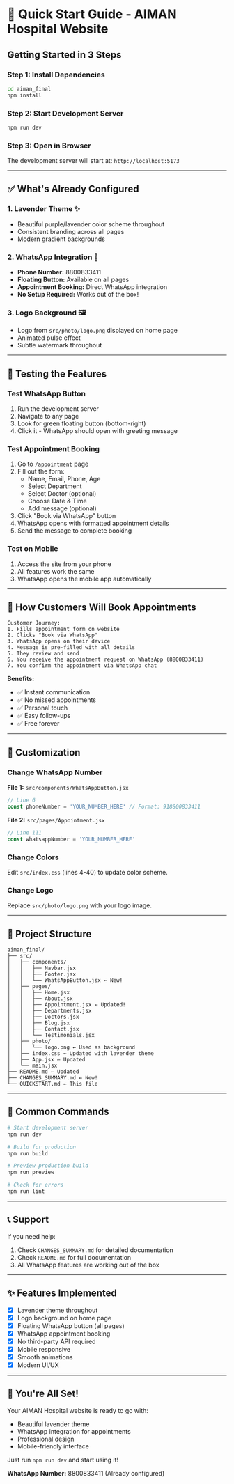 # 🚀 Quick Start Guide - AIMAN Hospital Website

## Getting Started in 3 Steps

### Step 1: Install Dependencies
```bash
cd aiman_final
npm install
```

### Step 2: Start Development Server
```bash
npm run dev
```

### Step 3: Open in Browser
The development server will start at: `http://localhost:5173`

---

## ✅ What's Already Configured

### 1. Lavender Theme ✨
- Beautiful purple/lavender color scheme throughout
- Consistent branding across all pages
- Modern gradient backgrounds

### 2. WhatsApp Integration 📱
- **Phone Number:** 8800833411
- **Floating Button:** Available on all pages
- **Appointment Booking:** Direct WhatsApp integration
- **No Setup Required:** Works out of the box!

### 3. Logo Background 🖼️
- Logo from `src/photo/logo.png` displayed on home page
- Animated pulse effect
- Subtle watermark throughout

---

## 🎯 Testing the Features

### Test WhatsApp Button
1. Run the development server
2. Navigate to any page
3. Look for green floating button (bottom-right)
4. Click it - WhatsApp should open with greeting message

### Test Appointment Booking
1. Go to `/appointment` page
2. Fill out the form:
   - Name, Email, Phone, Age
   - Select Department
   - Select Doctor (optional)
   - Choose Date & Time
   - Add message (optional)
3. Click "Book via WhatsApp" button
4. WhatsApp opens with formatted appointment details
5. Send the message to complete booking

### Test on Mobile
1. Access the site from your phone
2. All features work the same
3. WhatsApp opens the mobile app automatically

---

## 📱 How Customers Will Book Appointments

```
Customer Journey:
1. Fills appointment form on website
2. Clicks "Book via WhatsApp"
3. WhatsApp opens on their device
4. Message is pre-filled with all details
5. They review and send
6. You receive the appointment request on WhatsApp (8800833411)
7. You confirm the appointment via WhatsApp chat
```

**Benefits:**
- ✅ Instant communication
- ✅ No missed appointments
- ✅ Personal touch
- ✅ Easy follow-ups
- ✅ Free forever

---

## 🎨 Customization

### Change WhatsApp Number

**File 1:** `src/components/WhatsAppButton.jsx`
```javascript
// Line 6
const phoneNumber = 'YOUR_NUMBER_HERE' // Format: 918800833411
```

**File 2:** `src/pages/Appointment.jsx`
```javascript
// Line 111
const whatsappNumber = 'YOUR_NUMBER_HERE'
```

### Change Colors
Edit `src/index.css` (lines 4-40) to update color scheme.

### Change Logo
Replace `src/photo/logo.png` with your logo image.

---

## 📂 Project Structure

```
aiman_final/
├── src/
│   ├── components/
│   │   ├── Navbar.jsx
│   │   ├── Footer.jsx
│   │   └── WhatsAppButton.jsx ← New!
│   ├── pages/
│   │   ├── Home.jsx
│   │   ├── About.jsx
│   │   ├── Appointment.jsx ← Updated!
│   │   ├── Departments.jsx
│   │   ├── Doctors.jsx
│   │   ├── Blog.jsx
│   │   ├── Contact.jsx
│   │   └── Testimonials.jsx
│   ├── photo/
│   │   └── logo.png ← Used as background
│   ├── index.css ← Updated with lavender theme
│   ├── App.jsx ← Updated
│   └── main.jsx
├── README.md ← Updated
├── CHANGES_SUMMARY.md ← New!
└── QUICKSTART.md ← This file
```

---

## 🔧 Common Commands

```bash
# Start development server
npm run dev

# Build for production
npm run build

# Preview production build
npm run preview

# Check for errors
npm run lint
```

---

## 📞 Support

If you need help:
1. Check `CHANGES_SUMMARY.md` for detailed documentation
2. Check `README.md` for full documentation
3. All WhatsApp features are working out of the box

---

## ✨ Features Implemented

- [x] Lavender theme throughout
- [x] Logo background on home page
- [x] Floating WhatsApp button (all pages)
- [x] WhatsApp appointment booking
- [x] No third-party API required
- [x] Mobile responsive
- [x] Smooth animations
- [x] Modern UI/UX

---

## 🎉 You're All Set!

Your AIMAN Hospital website is ready to go with:
- Beautiful lavender theme
- WhatsApp integration for appointments
- Professional design
- Mobile-friendly interface

Just run `npm run dev` and start using it!

**WhatsApp Number:** 8800833411 (Already configured)

